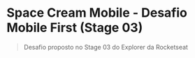 # Space Cream Mobile - Desafio Mobile First (Stage 03)

> Desafio proposto no Stage 03 do Explorer da Rocketseat


